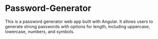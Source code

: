 # Password-Generator
This is a password generator web app built with Angular. It allows users to generate strong passwords with options for length, including uppercase, lowercase, numbers, and symbols.
